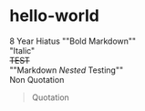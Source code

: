 # hello-world
8 Year Hiatus
""Bold Markdown""\
"Italic"\
~~TEST~~\
""Markdown _Nested_ Testing""\
Non Quotation
>Quotation 
